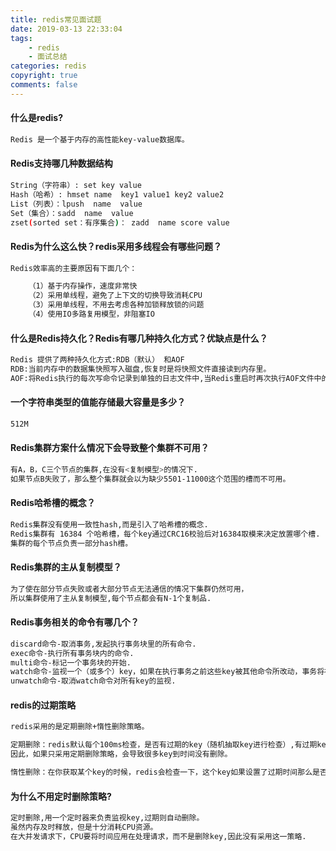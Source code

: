 ```yaml
---
title: redis常见面试题
date: 2019-03-13 22:33:04
tags:
    - redis
    - 面试总结
categories: redis
copyright: true
comments: false
---
```

#### 什么是redis?
```bash
Redis 是一个基于内存的高性能key-value数据库。
```

#### Redis支持哪几种数据结构
``` bash
String（字符串）: set key value
Hash（哈希）: hmset name  key1 value1 key2 value2
List（列表）：lpush  name  value
Set（集合）：sadd  name  value
zset(sorted set：有序集合)： zadd  name score value
```
#### Redis为什么这么快？redis采用多线程会有哪些问题？
```bash
Redis效率高的主要原因有下面几个：

    （1）基于内存操作，速度非常快
    （2）采用单线程，避免了上下文的切换导致消耗CPU
    （3）采用单线程，不用去考虑各种加锁释放锁的问题
    （4）使用IO多路复用模型，非阻塞IO
```
#### 什么是Redis持久化？Redis有哪几种持久化方式？优缺点是什么？
```bash
Redis 提供了两种持久化方式:RDB（默认） 和AOF 
RDB:当前内存中的数据集快照写入磁盘,恢复时是将快照文件直接读到内存里。
AOF:将Redis执行的每次写命令记录到单独的日志文件中,当Redis重启时再次执行AOF文件中的命令来恢复数据。
```
#### 一个字符串类型的值能存储最大容量是多少？
```bash
512M
```
#### Redis集群方案什么情况下会导致整个集群不可用？
```bash
有A，B，C三个节点的集群,在没有<复制模型>的情况下.
如果节点B失败了，那么整个集群就会以为缺少5501-11000这个范围的槽而不可用。
```
#### Redis哈希槽的概念？
```bash
Redis集群没有使用一致性hash,而是引入了哈希槽的概念.
Redis集群有 16384 个哈希槽，每个key通过CRC16校验后对16384取模来决定放置哪个槽.
集群的每个节点负责一部分hash槽。
```
#### Redis集群的主从复制模型？
```bash
为了使在部分节点失败或者大部分节点无法通信的情况下集群仍然可用，
所以集群使用了主从复制模型,每个节点都会有N-1个复制品.
```
#### Redis事务相关的命令有哪几个？
```bash
discard命令-取消事务,发起执行事务块里的所有命令.
exec命令-执行所有事务块内的命令.
multi命令-标记一个事务块的开始.
watch命令-监视一个（或多个）key，如果在执行事务之前这些key被其他命令所改动，事务将被打断.
unwatch命令-取消watch命令对所有key的监视.
```

#### redis的过期策略
```bash
redis采用的是定期删除+惰性删除策略。

定期删除：redis默认每个100ms检查，是否有过期的key（随机抽取key进行检查）,有过期key则删除。
因此，如果只采用定期删除策略，会导致很多key到时间没有删除。

惰性删除：在你获取某个key的时候，redis会检查一下，这个key如果设置了过期时间那么是否过期了？如果过期了此时就会删除。
```
#### 为什么不用定时删除策略?
```bash
定时删除,用一个定时器来负责监视key,过期则自动删除。
虽然内存及时释放，但是十分消耗CPU资源。
在大并发请求下，CPU要将时间应用在处理请求，而不是删除key,因此没有采用这一策略.
```

